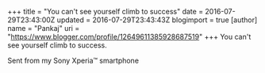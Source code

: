 +++
title = "You can't see yourself climb to success"
date = 2016-07-29T23:43:00Z
updated = 2016-07-29T23:43:43Z
blogimport = true 
[author]
	name = "Pankaj"
	uri = "https://www.blogger.com/profile/12649611385928687519"
+++
 You can't see yourself climb to success.

 Sent from my Sony Xperia™ smartphone

 